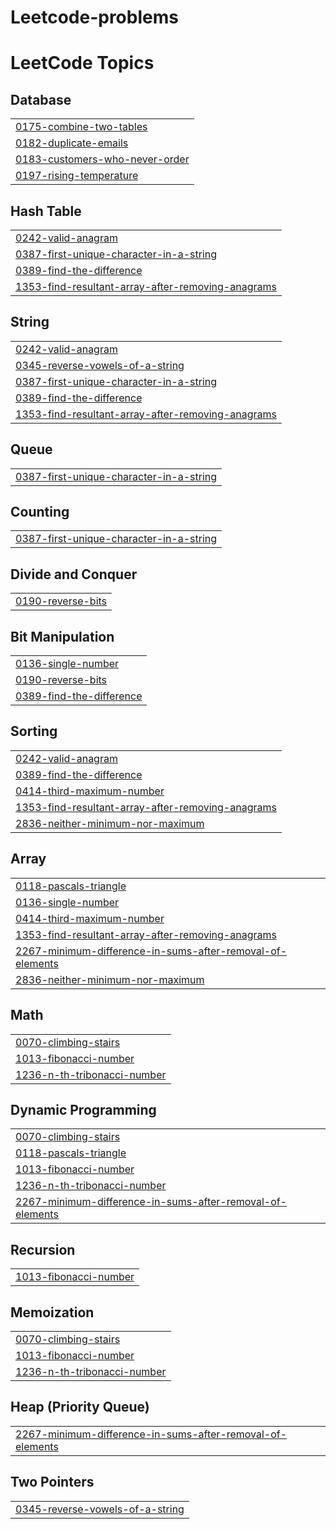 # Leetcode-problems
<!---LeetCode Topics Start-->
# LeetCode Topics
## Database
|  |
| ------- |
| [0175-combine-two-tables](https://github.com/MahalakshmiMurala/Leetcode-problems/tree/master/0175-combine-two-tables) |
| [0182-duplicate-emails](https://github.com/MahalakshmiMurala/Leetcode-problems/tree/master/0182-duplicate-emails) |
| [0183-customers-who-never-order](https://github.com/MahalakshmiMurala/Leetcode-problems/tree/master/0183-customers-who-never-order) |
| [0197-rising-temperature](https://github.com/MahalakshmiMurala/Leetcode-problems/tree/master/0197-rising-temperature) |
## Hash Table
|  |
| ------- |
| [0242-valid-anagram](https://github.com/MahalakshmiMurala/Leetcode-problems/tree/master/0242-valid-anagram) |
| [0387-first-unique-character-in-a-string](https://github.com/MahalakshmiMurala/Leetcode-problems/tree/master/0387-first-unique-character-in-a-string) |
| [0389-find-the-difference](https://github.com/MahalakshmiMurala/Leetcode-problems/tree/master/0389-find-the-difference) |
| [1353-find-resultant-array-after-removing-anagrams](https://github.com/MahalakshmiMurala/Leetcode-problems/tree/master/1353-find-resultant-array-after-removing-anagrams) |
## String
|  |
| ------- |
| [0242-valid-anagram](https://github.com/MahalakshmiMurala/Leetcode-problems/tree/master/0242-valid-anagram) |
| [0345-reverse-vowels-of-a-string](https://github.com/MahalakshmiMurala/Leetcode-problems/tree/master/0345-reverse-vowels-of-a-string) |
| [0387-first-unique-character-in-a-string](https://github.com/MahalakshmiMurala/Leetcode-problems/tree/master/0387-first-unique-character-in-a-string) |
| [0389-find-the-difference](https://github.com/MahalakshmiMurala/Leetcode-problems/tree/master/0389-find-the-difference) |
| [1353-find-resultant-array-after-removing-anagrams](https://github.com/MahalakshmiMurala/Leetcode-problems/tree/master/1353-find-resultant-array-after-removing-anagrams) |
## Queue
|  |
| ------- |
| [0387-first-unique-character-in-a-string](https://github.com/MahalakshmiMurala/Leetcode-problems/tree/master/0387-first-unique-character-in-a-string) |
## Counting
|  |
| ------- |
| [0387-first-unique-character-in-a-string](https://github.com/MahalakshmiMurala/Leetcode-problems/tree/master/0387-first-unique-character-in-a-string) |
## Divide and Conquer
|  |
| ------- |
| [0190-reverse-bits](https://github.com/MahalakshmiMurala/Leetcode-problems/tree/master/0190-reverse-bits) |
## Bit Manipulation
|  |
| ------- |
| [0136-single-number](https://github.com/MahalakshmiMurala/Leetcode-problems/tree/master/0136-single-number) |
| [0190-reverse-bits](https://github.com/MahalakshmiMurala/Leetcode-problems/tree/master/0190-reverse-bits) |
| [0389-find-the-difference](https://github.com/MahalakshmiMurala/Leetcode-problems/tree/master/0389-find-the-difference) |
## Sorting
|  |
| ------- |
| [0242-valid-anagram](https://github.com/MahalakshmiMurala/Leetcode-problems/tree/master/0242-valid-anagram) |
| [0389-find-the-difference](https://github.com/MahalakshmiMurala/Leetcode-problems/tree/master/0389-find-the-difference) |
| [0414-third-maximum-number](https://github.com/MahalakshmiMurala/Leetcode-problems/tree/master/0414-third-maximum-number) |
| [1353-find-resultant-array-after-removing-anagrams](https://github.com/MahalakshmiMurala/Leetcode-problems/tree/master/1353-find-resultant-array-after-removing-anagrams) |
| [2836-neither-minimum-nor-maximum](https://github.com/MahalakshmiMurala/Leetcode-problems/tree/master/2836-neither-minimum-nor-maximum) |
## Array
|  |
| ------- |
| [0118-pascals-triangle](https://github.com/MahalakshmiMurala/Leetcode-problems/tree/master/0118-pascals-triangle) |
| [0136-single-number](https://github.com/MahalakshmiMurala/Leetcode-problems/tree/master/0136-single-number) |
| [0414-third-maximum-number](https://github.com/MahalakshmiMurala/Leetcode-problems/tree/master/0414-third-maximum-number) |
| [1353-find-resultant-array-after-removing-anagrams](https://github.com/MahalakshmiMurala/Leetcode-problems/tree/master/1353-find-resultant-array-after-removing-anagrams) |
| [2267-minimum-difference-in-sums-after-removal-of-elements](https://github.com/MahalakshmiMurala/Leetcode-problems/tree/master/2267-minimum-difference-in-sums-after-removal-of-elements) |
| [2836-neither-minimum-nor-maximum](https://github.com/MahalakshmiMurala/Leetcode-problems/tree/master/2836-neither-minimum-nor-maximum) |
## Math
|  |
| ------- |
| [0070-climbing-stairs](https://github.com/MahalakshmiMurala/Leetcode-problems/tree/master/0070-climbing-stairs) |
| [1013-fibonacci-number](https://github.com/MahalakshmiMurala/Leetcode-problems/tree/master/1013-fibonacci-number) |
| [1236-n-th-tribonacci-number](https://github.com/MahalakshmiMurala/Leetcode-problems/tree/master/1236-n-th-tribonacci-number) |
## Dynamic Programming
|  |
| ------- |
| [0070-climbing-stairs](https://github.com/MahalakshmiMurala/Leetcode-problems/tree/master/0070-climbing-stairs) |
| [0118-pascals-triangle](https://github.com/MahalakshmiMurala/Leetcode-problems/tree/master/0118-pascals-triangle) |
| [1013-fibonacci-number](https://github.com/MahalakshmiMurala/Leetcode-problems/tree/master/1013-fibonacci-number) |
| [1236-n-th-tribonacci-number](https://github.com/MahalakshmiMurala/Leetcode-problems/tree/master/1236-n-th-tribonacci-number) |
| [2267-minimum-difference-in-sums-after-removal-of-elements](https://github.com/MahalakshmiMurala/Leetcode-problems/tree/master/2267-minimum-difference-in-sums-after-removal-of-elements) |
## Recursion
|  |
| ------- |
| [1013-fibonacci-number](https://github.com/MahalakshmiMurala/Leetcode-problems/tree/master/1013-fibonacci-number) |
## Memoization
|  |
| ------- |
| [0070-climbing-stairs](https://github.com/MahalakshmiMurala/Leetcode-problems/tree/master/0070-climbing-stairs) |
| [1013-fibonacci-number](https://github.com/MahalakshmiMurala/Leetcode-problems/tree/master/1013-fibonacci-number) |
| [1236-n-th-tribonacci-number](https://github.com/MahalakshmiMurala/Leetcode-problems/tree/master/1236-n-th-tribonacci-number) |
## Heap (Priority Queue)
|  |
| ------- |
| [2267-minimum-difference-in-sums-after-removal-of-elements](https://github.com/MahalakshmiMurala/Leetcode-problems/tree/master/2267-minimum-difference-in-sums-after-removal-of-elements) |
## Two Pointers
|  |
| ------- |
| [0345-reverse-vowels-of-a-string](https://github.com/MahalakshmiMurala/Leetcode-problems/tree/master/0345-reverse-vowels-of-a-string) |
<!---LeetCode Topics End-->